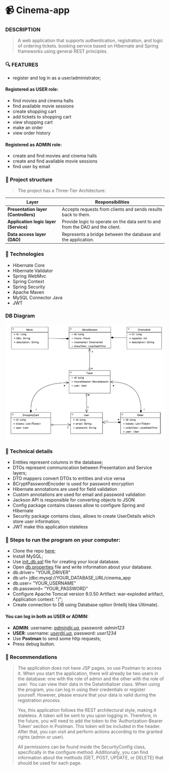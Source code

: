 # :video_camera: Cinema-app 
### DESCRIPTION
>A web application that supports authentication, registration, and logic of ordering tickets.
booking service based on Hibernate and Spring frameworks using general REST principles.

### :mag: FEATURES
- register and log in as a user/administrator;
#### Registered as USER role:
- find movies and cinema halls
- find available movie sessions
- create shopping cart
- add tickets to shopping cart
- view shopping cart
- make an order
- view order history
#### Registered as ADMIN role:
- create and find movies and cinema halls
- create and find available movie sessions
- find user by email

### :green_book: Project structure
> The project has a Three-Tier Architecture:

| Layer                                 | Responsibilities                                                              | 
|---------------------------------------|-------------------------------------------------------------------------------|
| **Presentation layer (Controllers)**  | Accepts requests from clients and sends results back to them.                 |
| **Application logic layer (Service)** | Provide logic to operate on the data sent to and from the DAO and the client. |
| **Data access layer (DAO)**           | Represents a bridge between the database and the application.                 |

### :hammer: Technologies
* Hibernate Core
* Hibernate Validator
* Spring WebMvc
* Spring Context
* Spring Security
* Apache Maven
* MySQL Connector Java
* JWT

### DB Diagram
![db diagram](img/structure.png)

### :memo: Technical details
* Entities represent columns in the database;
* DTOs represent communication between Presentation and Service layers;
* DTO mappers convert DTOs to entities and vice versa
* BCryptPasswordEncoder is used for password encryption
* Hibernate annotations are used for field validation
* Custom annotations are used for email and password validation
* Jackson API is responsible for converting objects to JSON
* Config package contains classes allow to configure Spring and Hibernate
* Security package contains class, allows to create UserDetails which store user information;
* JWT make this application stateless
### :door: Steps to run the program on your computer:
* Clone the repo [here](https://github.com/Nikitos787/cinema-app.git);
* Install MySQL;
* Use [init_db.sql](src/main/resources/init_db.sql) file for creating your local database.
* Open [db.properties](src/main/resources/db.properties) file and write information about your database.
* db.driver= "YOUR_DRIVER"
* db.url= jdbc:mysql://YOUR_DATABASE_URL/cinema_app
* db.user= "YOUR_USERNAME"
* db.password= "YOUR_PASSWORD"
* Configure Apache Tomcat version 9.0.50 Artifact: war-exploded artifact, Application context: "/";
* Create connection to DB using Database option (Intellij Idea Ultimate).

#### You can log in both as USER or ADMIN:
* **ADMIN**: username: *admin@i.ua*, password: *admin123*
* **USER**: username: *user@i.ua*, password: *user1234*
* Use **Postman** to send some http requests;
* Press debug button.



### :open_file_folder: Recommendations 
> The application does not have JSP pages, so use Postman to access it. When you start the application, there will already be two users in the database: one with the role of admin and the other with the role of user. You can view their data in the DataInitializer class. When using the program, you can log in using their credentials or register yourself. However, please ensure that your data is valid during the registration process.
> 
>Yes, this application follows the REST architectural style, making it stateless. A token will be sent to you upon logging in. Therefore, in the future, you will need to add the token to the 'Authorization-Bearer Token' section in Postman. This token will be included in the header. After that, you can visit and perform actions according to the granted rights (admin or user).
>
> All permissions can be found inside the SecurityConfig class, specifically in the configure method. Additionally, you can find information about the methods (GET, POST, UPDATE, or DELETE) that should be used for each page.


